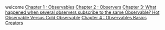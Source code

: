 welcome
[Chapter 1 : Observables](Doc1_Observable.md)
[Chapter 2 : Observers](Doc2_Observer.md)
[Chapter 3: What happened when several observers subscribe to the same Observable? Hot Observable Versus Cold Observable](Doc3_SeveralSubscribing_ColdVsHot.md)
[Chapter 4 : Observables Basics Creators](Doc4_ObservableCreators.md)